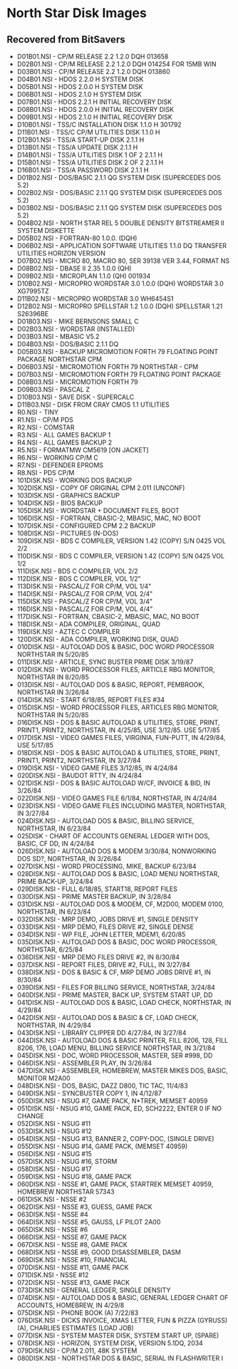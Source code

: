 # North Star Disk Images 

## Recovered from BitSavers

* D01B01.NSI - CP/M RELEASE 2.2 1.2.0 DQH 013658
* D02B01.NSI - CP/M RELEASE 2.2 1.2.0 DQH 014254 FOR 15MB WIN
* D03B01.NSI - CP/M RELEASE 2.2 1.2.0 DQH 013860
* D04B01.NSI - HDOS 2.2.0 H SYSTEM DISK
* D05B01.NSI - HDOS 2.0.0 H SYSTEM DISK
* D06B01.NSI - HDOS 2.1.0 H SYSTEM DISK
* D07B01.NSI - HDOS 2.2.1 H INITIAL RECOVERY DISK
* D08B01.NSI - HDOS 2.0.0 H INITIAL RECOVERY DISK
* D09B01.NSI - HDOS 2.1.0 H INITIAL RECOVERY DISK
* D10B01.NSI - TSS/C INSTALLATION DISK 1.1.0 H 301792
* D11B01.NSI - TSS/C CP/M UTILITIES DISK 1.1.0 H
* D12B01.NSI - TSS/A START-UP DISK 2.1.1 H
* D13B01.NSI - TSS/A UPDATE DISK 2.1.1 H
* D14B01.NSI - TSS/A UTILITIES DISK 1 OF 2 2.1.1 H
* D15B01.NSI - TSS/A UTILITIES DISK 2 OF 2 2.1.1 H
* D16B01.NSI - TSS/A PASSWORD DISK 2.1.1 H
* D01B02.NSI - DOS/BASIC 2.1.1 QG SYSTEM DISK (SUPERCEDES DOS 5.2)
* D02B02.NSI - DOS/BASIC 2.1.1 QG SYSTEM DISK (SUPERCEDES DOS 5.2)
* D03B02.NSI - DOS/BASIC 2.1.1 QG SYSTEM DISK (SUPERCEDES DOS 5.2)
* D04B02.NSI - NORTH STAR REL 5 DOUBLE DENSITY BITSTREAMER II SYSTEM DISKETTE
* D05B02.NSI - FORTRAN-80 1.0.0. (DQH)
* D06B02.NSI - APPLICATION SOFTWARE UTILITIES 1.1.0 DQ TRANSFER UTILITIES HORIZON VERSION
* D07B02.NSI - MICRO 80, MACRO 80, SER 39138 VER 3.44, FORMAT NS
* D08B02.NSI - DBASE II 2.35 1.0.0 (QH)
* D09B02.NSI - MICROPLAN 1.1.0 (QH) 001934
* D10B02.NSI - MICROPRO WORDSTAR 3.0 1.0.0 (DQH) WORDSTAR 3.0 XG7995TZ
* D11B02.NSI - MICROPRO WORDSTAR 3.0 WH6454S1
* D12B02.NSI - MICROPRO SPELLSTAR 1.2 1.0.0 (DQH) SPELLSTAR 1.21 S26396BE
* D01B03.NSI - MIKE BERNSONS SMALL C
* D02B03.NSI - WORDSTAR (INSTALLED)
* D03B03.NSI - MBASIC V5.2
* D04B03.NSI - DOS/BASIC 2.1.1 DQ
* D05B03.NSI - BACKUP MICROMOTION FORTH 79 FLOATING POINT PACKAGE NORTHSTAR CPM
* D06B03.NSI - MICROMOTION FORTH 79 NORTHSTAR - CPM
* D07B03.NSI - MICROMOTION FORTH 79 FLOATING POINT PACKAGE
* D08B03.NSI - MICROMOTION FORTH 79
* D09B03.NSI - PASCAL Z
* D10B03.NSI - SAVE DISK - SUPERCALC
* D11B03.NSI - DISK FROM CRAY CMOS 1.1 UTILITIES
* R0.NSI - TINY
* R1.NSI - CP/M PDS
* R2.NSI - COMSTAR
* R3.NSI - ALL GAMES BACKUP 1
* R4.NSI - ALL GAMES BACKUP 2
* R5.NSI - FORMATMW CM5619 [ON JACKET]
* R6.NSI - WORKING CP/M C
* R7.NSI - DEFENDER EPROMS
* R8.NSI - PDS CP/M
* 101DISK.NSI - WORKING DOS BACKUP
* 102DISK.NSI - COPY OF ORIGINAL CPM 2.011 (UNCONF)
* 103DISK.NSI - GRAPHICS BACKUP
* 104DISK.NSI - BIOS BACKUP
* 105DISK.NSI - WORDSTAR + DOCUMENT FILES, BOOT
* 106DISK.NSI - FORTRAN, CBASIC-2, MBASIC, MAC, NO BOOT
* 107DISK.NSI - CONFIGURED CPM 2.2 BACKUP
* 108DISK.NSI - PICTURES (N-DOS)
* 109DISK.NSI - BDS C COMPILER, VERSION 1.42 (COPY) S/N 0425  VOL 2/2
* 110DISK.NSI - BDS C COMPILER, VERSION 1.42 (COPY) S/N 0425  VOL 1/2
* 111DISK.NSI - BDS C COMPILER, VOL 2/2
* 112DISK.NSI - BDS C COMPILER, VOL 1/2"
* 113DISK.NSI - PASCAL/Z FOR CP/M, VOL 1/4"
* 114DISK.NSI - PASCAL/Z FOR CP/M, VOL 2/4"
* 115DISK.NSI - PASCAL/Z FOR CP/M, VOL 3/4"
* 116DISK.NSI - PASCAL/Z FOR CP/M, VOL 4/4"
* 117DISK.NSI - FORTRAN, CBASIC-2, MBASIC, MAC, NO BOOT
* 118DISK.NSI - ADA COMPILER, ORIGINAL, QUAD
* 119DISK.NSI - AZTEC C COMPILER
* 120DISK.NSI - ADA COMPILER, WORKING DISK, QUAD
* 010DISK.NSI - AUTOLOAD DOS & BASIC, DOC  WORD PROCESSOR NORTHSTAR IN 5/20/85
* 011DISK.NSI - ARTICLE, SYNC BUSTER PRIME DISK 3/19/87
* 012DISK.NSI - WORD PROCESSOR FILES, ARTICLE  RBG MONITOR, NORTHSTAR IN 8/20/85
* 013DISK.NSI - AUTOLOAD DOS & BASIC, REPORT, PEMBROOK, NORTHSTAR IN 3/26/84
* 014DISK.NSI - START 6/18/85, REPORT FILES #34
* 015DISK.NSI - WORD PROCESSOR FILES, ARTICLES  RBG MONITOR, NORTHSTAR IN 5/20/85
* 016DISK.NSI - DOS & BASIC AUTOLOAD & UTILITIES, STORE, PRINT, PRINT1, PRINT2, NORTHSTAR, IN 4/25/85, USE 3/12/85. USE 5/17/85
* 017DISK.NSI - VIDEO GAMES FILES, VIRGINIA, FUN-PUTT, IN 4/29/84, USE 5/17/85
* 018DISK.NSI - DOS & BASIC AUTOLOAD & UTILITIES, STORE, PRINT, PRINT1, PRINT2, NORTHSTAR, IN 3/27/84
* 019DISK.NSI - VIDEO GAME FILES  3/12/85, IN 4/24/84
* 020DISK.NSI - BAUDOT RTTY, IN 4/24/84
* 021DISK.NSI - DOS & BASIC AUTOLOAD W/CF, INVOICE & BID, IN 3/26/84
* 022DISK.NSI - VIDEO GAMES  FILE 6/1/84, NORTHSTAR, IN 4/24/84
* 023DISK.NSI - VIDEO GAME FILES INCLUDING MASTER, NORTHSTAR, IN 3/27/84
* 024DISK.NSI - AUTOLOAD DOS & BASIC, BILLING SERVICE, NORTHSTAR, IN 6/23/84
* 025DISK - CHART OF ACCOUNTS  GENERAL LEDGER WITH DOS, BASIC, CF DD, IN 4/24/84
* 026DISK.NSI - AUTOLOAD DOS & MODEM 3/30/84, NONWORKING DOS  SD?, NORTHSTAR, IN 3/26/84
* 027DISK.NSI - WORD PROCESSING, MIKE, BACKUP 6/23/84
* 028DISK.NSI - AUTOLOAD DOS & BASIC, LOAD MENU NORTHSTAR, PRIME BACK-UP, 3/24/84
* 029DISK.NSI - FULL 6/18/85, START18, REPORT FILES
* 030DISK.NSI - PRIME MASTER BACKUP, IN 3/28/84
* 031DISK.NSI - AUTOLOAD DOS & MODEM, CF, M2D00, MODEM 0100, NORTHSTAR, IN 6/23/84
* 032DISK.NSI - MRP DEMO, JOBS DRIVE #1, SINGLE DENSITY
* 033DISK.NSI - MRP DEMO, FILES DRIVE #2, SINGLE DENSE
* 034DISK.NSI - WP FILE, JOHN LETTER, MDEM1, 6/20/85
* 035DISK.NSI - AUTOLOAD DOS & BASIC, DOC  WORD PROCESSOR, NORTHSTAR, 6/25/84
* 036DISK.NSI - MRP DEMO  FILES DRIVE #2, IN 8/30/84
* 037DISK.NSI - REPORT FILES, DRIVE #2, FULL, IN 3/27/84
* 038DISK.NSI - DOS & BASIC & CF, MRP DEMO  JOBS DRIVE #1, IN 8/30/84
* 039DISK.NSI - FILES FOR BILLING SERVICE, NORTHSTAR, 3/24/84
* 040DISK.NSI - PRIME MASTER, BACK UP, SYSTEM START UP, DD
* 041DISK.NSI - AUTOLOAD DOS & BASIC, LOAD CHECK, NORTHSTAR, IN 4/29/84
* 042DISK.NSI - AUTOLOAD DOS & BASIC & CF, LOAD CHECK, NORTHSTAR, IN 4/29/84
* 043DISK.NSI - LIBRARY  CLIPPER DD 4/27/84, IN 3/27/84
* 044DISK.NSI - AUTOLOAD DOS & BASIC PRINTER, FILL 8206, 128, FILL 8206, 176, LOAD MENU, BILLING SERVICE NORTHSTAR, IN 3/21/84
* 045DISK.NSI - DOC, WORD PROCESSOR, MASTER, SER #998, DD
* 046DISK.NSI - ASSEMBLER  PLAY, IN 3/26/84
* 047DISK.NSI - ASSEMBLER, HOMEBREW, MASTER MIKES DOS, BASIC, MONITOR  M2A00
* 048DISK.NSI - DOS, BASIC, DAZZ D800, TIC TAC, 11/4/83
* 049DISK.NSI - SYNCBUSTER COPY 1, IN 4/12/87
* 050DISK.NSI - NSUG #7, GAME PACK, N*TREK, MEMSET 40959
* 051DISK.NSI - NSUG #10, GAME PACK, ED, SCH2222, ENTER 0 IF NO CHANGE
* 052DISK.NSI - NSUG #11
* 053DISK.NSI - NSUG #12
* 054DISK.NSI - NSUG #13, BANNER 2, COPY-DOC, (SINGLE DRIVE)
* 055DISK.NSI - NSUG #14, GAME PACK, (MEMSET 40959)
* 056DISK.NSI - NSUG #15
* 057DISK.NSI - NSUG #16, STORM
* 058DISK.NSI - NSUG #17
* 059DISK.NSI - NSUG #18, GAME PACK
* 060DISK.NSI - NSSE #1, GAME PACK, STARTREK MEMSET 40959, HOMEBREW NORTHSTAR 57343
* 061DISK.NSI - NSSE #2
* 062DISK.NSI - NSSE #3, GUESS, GAME PACK
* 063DISK.NSI - NSSE #4
* 064DISK.NSI - NSSE #5, GAUSS, LF PILOT 2A00
* 065DISK.NSI - NSSE #6
* 066DISK.NSI - NSSE #7, GAME PACK
* 067DISK.NSI - NSSE #8, GAME PACK
* 068DISK.NSI - NSSE #9, GOOD DISASSEMBLER, DASM
* 069DISK.NSI - NSSE #10, FINANCIAL
* 070DISK.NSI - NSSE #11, GAME PACK
* 071DISK.NSI - NSSE #12
* 072DISK.NSI - NSSE #13, GAME PACK
* 073DISK.NSI - GENERAL LEDGER, SINGLE DENSITY
* 074DISK.NSI - AUTOLOAD DOS & BASIC, GENERAL LEDGER  CHART OF ACCOUNTS, HOMEBREW, IN 4/29/8
* 075DISK.NSI - PHONE BOOK (A) 7/22/83
* 076DISK.NSI - DICKS INVOICE, XMAS LETTER, FUN & PIZZA (GYRUSS) (A), CHARLIES ESTIMATES (LOAD JOB)
* 077DISK.NSI - SYSTEM MASTER DISK, SYSTEM START UP, (SPARE)
* 078DISK.NSI - HORIZON, SYSTEM DISK, VERSION 5.1DQ, 2034
* 079DISK.NSI - CP/M 2.011, 48K SYSTEM
* 080DISK.NSI - NORTHSTAR DOS & BASIC, SERIAL IN FLASHWRITER I